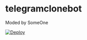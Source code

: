 # telegramclonebot
Moded by SomeOne

[![Deploy](https://www.herokucdn.com/deploy/button.svg)](https://dashboard.heroku.com/new?template=https://github.com/modbots/telegramclonebot)
